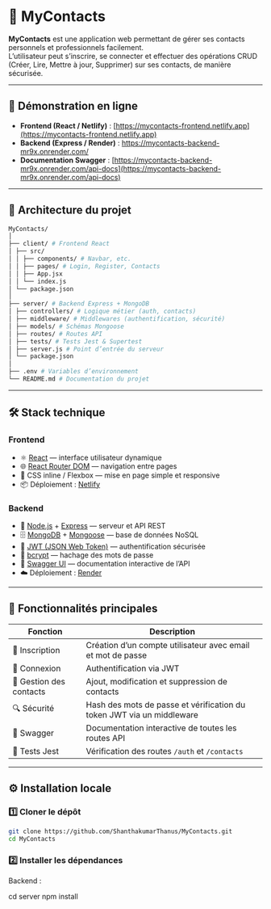 # 📇 MyContacts

**MyContacts** est une application web permettant de gérer ses contacts personnels et professionnels facilement.  
L’utilisateur peut s’inscrire, se connecter et effectuer des opérations CRUD (Créer, Lire, Mettre à jour, Supprimer) sur ses contacts, de manière sécurisée.

---

## 🚀 Démonstration en ligne

- **Frontend (React / Netlify)** : [https://mycontacts-frontend.netlify.app](https://mycontacts-frontend.netlify.app)
- **Backend (Express / Render)** : https://mycontacts-backend-mr9x.onrender.com/
- **Documentation Swagger** : [https://mycontacts-backend-mr9x.onrender.com/api-docs](https://mycontacts-backend-mr9x.onrender.com/api-docs)

---

## 🧩 Architecture du projet

```bash
MyContacts/
│
├── client/ # Frontend React
│ ├── src/
│ │ ├── components/ # Navbar, etc.
│ │ ├── pages/ # Login, Register, Contacts
│ │ ├── App.jsx
│ │ └── index.js
│ └── package.json
│
├── server/ # Backend Express + MongoDB
│ ├── controllers/ # Logique métier (auth, contacts)
│ ├── middleware/ # Middlewares (authentification, sécurité)
│ ├── models/ # Schémas Mongoose
│ ├── routes/ # Routes API
│ ├── tests/ # Tests Jest & Supertest
│ ├── server.js # Point d’entrée du serveur
│ └── package.json
│
├── .env # Variables d’environnement
└── README.md # Documentation du projet
```


---

## 🛠️ Stack technique

### **Frontend**
- ⚛️ [React](https://react.dev/) — interface utilisateur dynamique  
- 🌐 [React Router DOM](https://reactrouter.com/) — navigation entre pages  
- 💅 CSS inline / Flexbox — mise en page simple et responsive  
- 📦 Déploiement : [Netlify](https://www.netlify.com/)

### **Backend**
- 🧠 [Node.js](https://nodejs.org/) + [Express](https://expressjs.com/) — serveur et API REST  
- 🗄️ [MongoDB](https://www.mongodb.com/) + [Mongoose](https://mongoosejs.com/) — base de données NoSQL  
- 🔐 [JWT (JSON Web Token)](https://jwt.io/) — authentification sécurisée  
- 🧂 [bcrypt](https://www.npmjs.com/package/bcrypt) — hachage des mots de passe  
- 🧭 [Swagger UI](https://swagger.io/tools/swagger-ui/) — documentation interactive de l’API  
- ☁️ Déploiement : [Render](https://render.com/)

---

## 🔐 Fonctionnalités principales

| Fonction | Description |
|-----------|-------------|
| 🧍 Inscription | Création d’un compte utilisateur avec email et mot de passe |
| 🔑 Connexion | Authentification via JWT |
| 📇 Gestion des contacts | Ajout, modification et suppression de contacts |
| 🔍 Sécurité | Hash des mots de passe et vérification du token JWT via un middleware |
| 📘 Swagger | Documentation interactive de toutes les routes API |
| 🧪 Tests Jest | Vérification des routes `/auth` et `/contacts` |

---

## ⚙️ Installation locale

### 1️⃣ Cloner le dépôt
```bash
git clone https://github.com/ShanthakumarThanus/MyContacts.git
cd MyContacts
```

### 2️⃣ Installer les dépendances
Backend :

cd server
npm install
